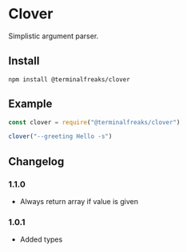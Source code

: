 # Clover
Simplistic argument parser.

## Install
`npm install @terminalfreaks/clover`

## Example
```js
const clover = require("@terminalfreaks/clover")

clover("--greeting Hello -s")
```
## Changelog
### 1.1.0
- Always return array if value is given

### 1.0.1
- Added types